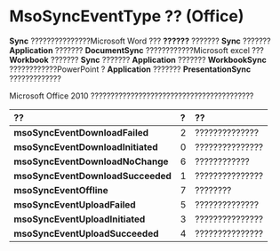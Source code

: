 
# MsoSyncEventType ?? (Office)

 **Sync** ???????????????Microsoft Word ??? **??????** ??????? **Sync** ??????? **Application** ??????? **DocumentSync** ????????????Microsoft excel ??? **Workbook** ??????? **Sync** ??????? **Application** ??????? **WorkbookSync** ????????????PowerPoint ? **Application** ??????? **PresentationSync** ?????????????

Microsoft Office 2010 ?????????????????????????????????????????


|**??**|**?**|**??**|
|:-----|:-----|:-----|
|**msoSyncEventDownloadFailed**|2|??????????????|
|**msoSyncEventDownloadInitiated**|0|???????????????|
|**msoSyncEventDownloadNoChange**|6|????????????|
|**msoSyncEventDownloadSucceeded**|1|???????????????|
|**msoSyncEventOffline**|7|????????|
|**msoSyncEventUploadFailed**|5|??????????????|
|**msoSyncEventUploadInitiated**|3|???????????????|
|**msoSyncEventUploadSucceeded**|4|???????????????|
